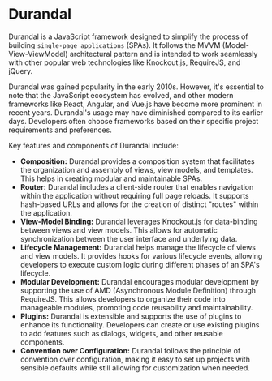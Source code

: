 # Durandal

Durandal is a JavaScript framework designed to simplify the process of building `single-page applications` (SPAs). 
It follows the MVVM (Model-View-ViewModel) architectural pattern and is intended to work seamlessly with other popular web technologies like Knockout.js, RequireJS, and jQuery.

Durandal was gained popularity in the early 2010s. 
However, it's essential to note that the JavaScript ecosystem has evolved, and other modern frameworks like React, Angular, and Vue.js have become more prominent in recent years. 
Durandal's usage may have diminished compared to its earlier days. Developers often choose frameworks based on their specific project requirements and preferences.

Key features and components of Durandal include:
- **Composition:** Durandal provides a composition system that facilitates the organization and assembly of
  views, view models, and templates. This helps in creating modular and maintainable SPAs.
- **Router:** Durandal includes a client-side router that enables navigation within the application without requiring full page reloads.
  It supports hash-based URLs and allows for the creation of distinct "routes" within the application.
- **View-Model Binding:** Durandal leverages Knockout.js for data-binding between views and view models.
  This allows for automatic synchronization between the user interface and underlying data.
- **Lifecycle Management:** Durandal helps manage the lifecycle of views and view models.
  It provides hooks for various lifecycle events, allowing developers to execute custom logic during different phases of an SPA's lifecycle.
- **Modular Development:** Durandal encourages modular development by supporting the use of AMD (Asynchronous Module Definition) through RequireJS.
  This allows developers to organize their code into manageable modules, promoting code reusability and maintainability.
- **Plugins:** Durandal is extensible and supports the use of plugins to enhance its functionality.
  Developers can create or use existing plugins to add features such as dialogs, widgets, and other reusable components.
- **Convention over Configuration:** Durandal follows the principle of convention over configuration,
  making it easy to set up projects with sensible defaults while still allowing for customization when needed.
